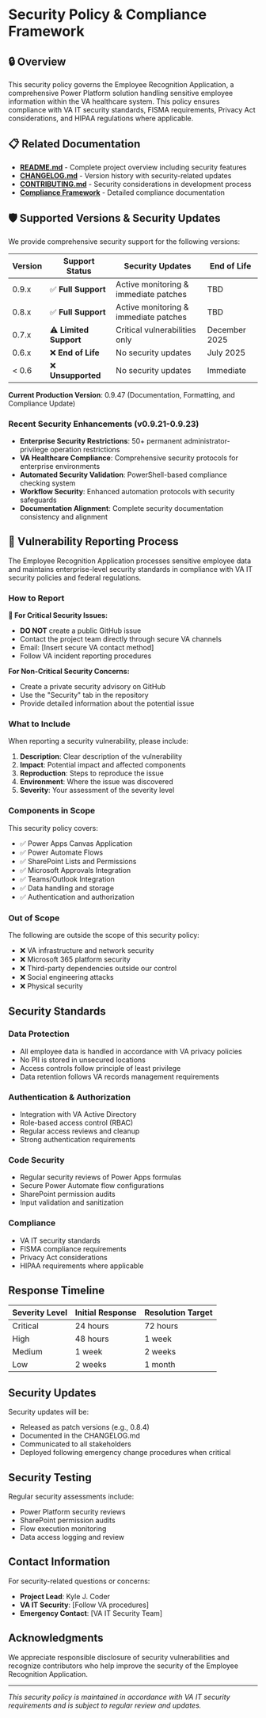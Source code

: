 # Security Policy & Compliance Framework

<!--
   Copyright 2025 Kyle J. Coder

   Licensed under the Apache License, Version 2.0 (the "License");
   you may not use this file except in compliance with the License.
   You may obtain a copy of the License at

       http://www.apache.org/licenses/LICENSE-2.0

   Unless required by applicable law or agreed to in writing, software
   distributed under the License is distributed on an "AS IS" BASIS,
   WITHOUT WARRANTIES OR CONDITIONS OF ANY KIND, either express or implied.
   See the License for the specific language governing permissions and
   limitations under the License.
-->

## 🔒 Overview
This security policy governs the Employee Recognition Application, a comprehensive Power Platform solution handling sensitive employee information within the VA healthcare system. This policy ensures compliance with VA IT security standards, FISMA requirements, Privacy Act considerations, and HIPAA regulations where applicable.

## 📋 Related Documentation
- **[README.md](README.md)** - Complete project overview including security features
- **[CHANGELOG.md](CHANGELOG.md)** - Version history with security-related updates
- **[CONTRIBUTING.md](CONTRIBUTING.md)** - Security considerations in development process
- **[Compliance Framework](security/compliance-framework.md)** - Detailed compliance documentation

## 🛡️ Supported Versions & Security Updates

We provide comprehensive security support for the following versions:

| Version | Support Status | Security Updates | End of Life |
|---------|---------------|------------------|-------------|
| 0.9.x   | ✅ **Full Support** | Active monitoring & immediate patches | TBD |
| 0.8.x   | ✅ **Full Support** | Active monitoring & immediate patches | TBD |
| 0.7.x   | ⚠️ **Limited Support** | Critical vulnerabilities only | December 2025 |
| 0.6.x   | ❌ **End of Life** | No security updates | July 2025 |
| < 0.6   | ❌ **Unsupported** | No security updates | Immediate |

**Current Production Version**: 0.9.47 (Documentation, Formatting, and Compliance Update)

### Recent Security Enhancements (v0.9.21-0.9.23)
- **Enterprise Security Restrictions**: 50+ permanent administrator-privilege operation restrictions
- **VA Healthcare Compliance**: Comprehensive security protocols for enterprise environments
- **Automated Security Validation**: PowerShell-based compliance checking system
- **Workflow Security**: Enhanced automation protocols with security safeguards
- **Documentation Alignment**: Complete security documentation consistency and alignment

## 🚨 Vulnerability Reporting Process

The Employee Recognition Application processes sensitive employee data and maintains enterprise-level security standards in compliance with VA IT security policies and federal regulations.

### How to Report

**🚨 For Critical Security Issues:**
- **DO NOT** create a public GitHub issue
- Contact the project team directly through secure VA channels
- Email: [Insert secure VA contact method]
- Follow VA incident reporting procedures

**For Non-Critical Security Concerns:**
- Create a private security advisory on GitHub
- Use the "Security" tab in the repository
- Provide detailed information about the potential issue

### What to Include

When reporting a security vulnerability, please include:

1. **Description**: Clear description of the vulnerability
2. **Impact**: Potential impact and affected components
3. **Reproduction**: Steps to reproduce the issue
4. **Environment**: Where the issue was discovered
5. **Severity**: Your assessment of the severity level

### Components in Scope

This security policy covers:
- ✅ Power Apps Canvas Application
- ✅ Power Automate Flows
- ✅ SharePoint Lists and Permissions
- ✅ Microsoft Approvals Integration
- ✅ Teams/Outlook Integration
- ✅ Data handling and storage
- ✅ Authentication and authorization

### Out of Scope

The following are outside the scope of this security policy:
- ❌ VA infrastructure and network security
- ❌ Microsoft 365 platform security
- ❌ Third-party dependencies outside our control
- ❌ Social engineering attacks
- ❌ Physical security

## Security Standards

### Data Protection
- All employee data is handled in accordance with VA privacy policies
- No PII is stored in unsecured locations
- Access controls follow principle of least privilege
- Data retention follows VA records management requirements

### Authentication & Authorization
- Integration with VA Active Directory
- Role-based access control (RBAC)
- Regular access reviews and cleanup
- Strong authentication requirements

### Code Security
- Regular security reviews of Power Apps formulas
- Secure Power Automate flow configurations
- SharePoint permission audits
- Input validation and sanitization

### Compliance
- VA IT security standards
- FISMA compliance requirements
- Privacy Act considerations
- HIPAA requirements where applicable

## Response Timeline

| Severity Level | Initial Response | Resolution Target |
|---------------|------------------|-------------------|
| Critical      | 24 hours         | 72 hours          |
| High          | 48 hours         | 1 week            |
| Medium        | 1 week           | 2 weeks           |
| Low           | 2 weeks          | 1 month           |

## Security Updates

Security updates will be:
- Released as patch versions (e.g., 0.8.4)
- Documented in the CHANGELOG.md
- Communicated to all stakeholders
- Deployed following emergency change procedures when critical

## Security Testing

Regular security assessments include:
- Power Platform security reviews
- SharePoint permission audits
- Flow execution monitoring
- Data access logging and review

## Contact Information

For security-related questions or concerns:
- **Project Lead**: Kyle J. Coder
- **VA IT Security**: [Follow VA procedures]
- **Emergency Contact**: [VA IT Security Team]

## Acknowledgments

We appreciate responsible disclosure of security vulnerabilities and recognize contributors who help improve the security of the Employee Recognition Application.

---

*This security policy is maintained in accordance with VA IT security requirements and is subject to regular review and updates.*

